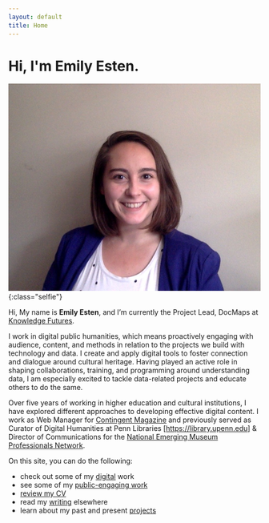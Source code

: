 ```yaml
---
layout: default
title: Home
---
```


# Hi, I'm Emily Esten.

![Image of Emily Esten](/assets/img/Esten-2020-headshot.jpg){:class="selfie"}

Hi, My name is **Emily Esten**, and I’m currently the Project Lead, DocMaps at [Knowledge Futures](https://www.knowledgefutures.org/).

I work in digital public humanities, which means proactively engaging with audience, content, and methods in relation to the projects we build with technology and data. I create and apply digital tools to foster connection and dialogue around cultural heritage. Having played an active role in shaping collaborations, training, and programming around understanding data, I am especially excited to tackle data-related projects and educate others to do the same.

Over five years of working in higher education and cultural institutions, I have explored different approaches to developing effective digital content. I work as Web Manager for [Contingent Magazine](http://contingentmagazine.org/) and previously served as Curator of Digital Humanities at Penn Libraries [https://library.upenn.edu] & Director of Communications for the [National Emerging Museum Professionals Network](https://nationalempnetwork.org/).


On this site, you can do the following:
- check out some of my [digital](/digital) work
- see some of my [public-engaging work](/public)
- [review my CV](/cv)
- read my [writing](/writing) elsewhere
- learn about my past and present [projects](/projects)
